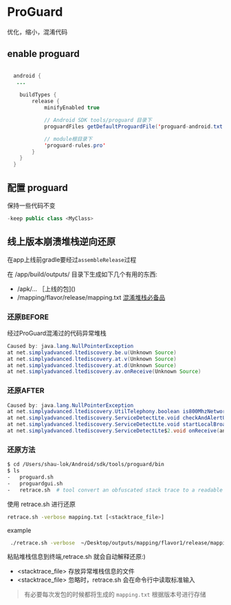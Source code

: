 
# ProGuard

优化，缩小，混淆代码

## enable proguard

```java

  android {
   ...
 
    buildTypes {
        release {
            minifyEnabled true

            // Android SDK tools/proguard 目录下
            proguardFiles getDefaultProguardFile('proguard-android.txt'),

            // module根目录下
            'proguard-rules.pro'
        }
    }
  }
```

## 配置 proguard

保持一些代码不变

```java
-keep public class <MyClass>
```


## 线上版本崩溃堆栈逆向还原

在app上线前gradle要经过``assembleRelease``过程

在 /app/build/outputs/ 目录下生成如下几个有用的东西:

- /apk/... ［上线的包]()
- /mapping/flavor/release/mapping.txt [混淆堆栈必备品]()

### 还原BEFORE

经过ProGuard混淆过的代码异常堆栈

```java
Caused by: java.lang.NullPointerException
at net.simplyadvanced.ltediscovery.be.u(Unknown Source)
at net.simplyadvanced.ltediscovery.at.v(Unknown Source)
at net.simplyadvanced.ltediscovery.at.d(Unknown Source)
at net.simplyadvanced.ltediscovery.av.onReceive(Unknown Source)
```

### 还原AFTER

```java
Caused by: java.lang.NullPointerException
at net.simplyadvanced.ltediscovery.UtilTelephony.boolean is800MhzNetwork()(Unknown Source)
at net.simplyadvanced.ltediscovery.ServiceDetectLte.void checkAndAlertUserIf800MhzConnected()(Unknown Source)
at net.simplyadvanced.ltediscovery.ServiceDetectLte.void startLocalBroadcastReceiver()(Unknown Source)
at net.simplyadvanced.ltediscovery.ServiceDetectLte$2.void onReceive(android.content.Context,android.content.Intent)(Unknown Source)
```

### 还原方法

```bash
$ cd /Users/shau-lok/Android/sdk/tools/proguard/bin
$ ls
-   proguard.sh  
-   proguardgui.sh 
-   retrace.sh  # tool convert an obfuscated stack trace to a readable one
```

使用 retrace.sh 进行还原

```bash
retrace.sh -verbose mapping.txt [<stacktrace_file>]
```

example

```bash
 ./retrace.sh -verbose  ~/Desktop/outputs/mapping/flavor1/release/mapping.txt
```

粘贴堆栈信息到终端,retrace.sh 就会自动解释还原:)

- <stacktrace_file> 存放异常堆栈信息的文件
- <stacktrace_file> 忽略时，retrace.sh 会在命令行中读取标准输入


> 有必要每次发包的时候都将生成的 ``mapping.txt`` 根据版本号进行存储




